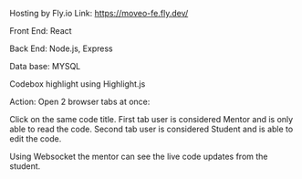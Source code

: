 Hosting by Fly.io
Link: https://moveo-fe.fly.dev/

Front End: React

Back End: Node.js, Express

Data base: MYSQL

Codebox highlight using Highlight.js

Action: 
Open 2 browser tabs at once:

Click on the same code title.
First tab user is considered Mentor and is only able to read the code.
Second tab user is considered Student and is able to edit the code.

Using Websocket the mentor can see the live code updates from the student.

